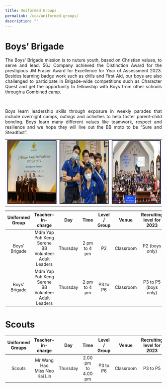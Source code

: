 ```yaml
---
title: Uniformed Groups
permalink: /cca/uniformed-groups/
description: ""
---
```

# Boys’ Brigade 

<p align="justify">The Boys’ Brigade mission is to nuture youth, based on Christian values, to serve and lead. 56J Company achieved the Distinction Award for the prestigious JM Fraser Award for Excellence for Year of Assessment 2023. Besides learning badge work such as drills and First Aid, our boys are also challenged to participate in Brigade-wide competitions such as Character Quest and get the opportunity to fellowship with Boys from other schools through a Combined camp.</p><br>
<p align="justify">Boys learn leadership skills through exposure in weekly parades that include overnight camps, outings and activities to help foster parent-child bonding. Boys learn many different values like teamwork, respect and resilience and we hope they will live out the BB moto to be “Sure and Steadfast”.  </p>
<table><tbody><tr><td width="300"><img style="border:2px solid #0A0B30; width:300px;height:200px;" src="/images/CCA/bb%20picture%201.jpeg"></td><td width="300"><img style="border:2px solid #0A0B30; width:300px;height:200px;" src="/images/CCA/bb%20picture%202.jpeg"></td><td width="300"><img style="border:2px solid #0A0B30; width:300px;height:200px;" src="/images/CCA/bb%20picture%203.jpeg"></td></tr></tbody></table>


| Uniformed Group |                           Teacher-in-charge                           |   Day    |     Time     | Level / Group |   Venue   | Recruiting level for 2023 |
| :-------------: | :-------------------------------------------------------------------: | :------: | :----------: | :-----------: | :-------: | :------------------------------: |
|  Boys’ Brigade  | Mdm Yap Poh Keng Serene <br>BB Volunteer Adult Leaders | Thursday | 2 pm to 4 pm |      P2       | Classroom |          P2 (boys only)          |
Boys' Brigade   | Mdm Yap Poh Keng Serene <br>BB Volunteer Adult Leaders | Thursday | 2 pm to 4 pm |   P3 to P6    | Classroom |       P3 to P5 (boys only)
# Scouts

| Uniformed Groups |                           Teacher-in-charge                           |   Day    |        Time        | Level / Group |   Venue   | Recruiting level for 2023|
| :-------------: | :-------------------------------------------------------------------: | :------: | :----------: | :-----------: | :-------: | :------------------------------: |
|      Scouts      |       Mr Wang Hao<br>Miss Neo Kai Lin                       | Thursday | 2.00 pm to 4.00 pm |   P3 to P6    | Classroom |             P3 to P5